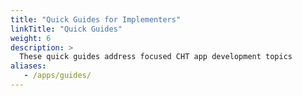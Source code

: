```yaml
---
title: "Quick Guides for Implementers"
linkTitle: "Quick Guides"
weight: 6
description: >
  These quick guides address focused CHT app development topics
aliases:
   - /apps/guides/
---
```

